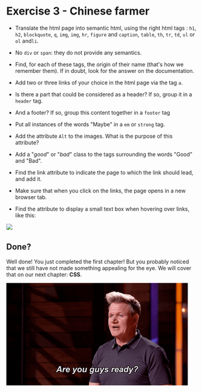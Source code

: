 # Exercise 3 - Chinese farmer

- Translate the html page into semantic html, using the right html tags : `h1`, `h2`, `blockquote`, `q`, `img`, `img`, `hr`, `figure` and `caption`, `table`, `th`, `tr`, `td`, `ul` or `ol` and`li`.

- No `div` or `span`: they do not provide any semantics.

- Find, for each of these tags, the origin of their name (that's how we remember them). If in doubt, look for the answer on the documentation.

- Add two or three links of your choice in the html page via the tag `a`.

- Is there a part that could be considered as a header? If so, group it in a `header` tag.

- And a footer? If so, group this content together in a `footer` tag

- Put all instances of the words "Maybe" in a `em` or `strong` tag.

- Add the attribute `Alt` to the images. What is the purpose of this attribute?

- Add a "*good*" or "*bad*" class to the tags surrounding the words "Good" and "Bad".

- Find the link attribute to indicate the page to which the link should lead, and add it.

- Make sure that when you click on the links, the page opens in a new browser tab.

- Find the attribute to display a small text box when hovering over links, like this:



![](/home/nick/Documents/BeCode/prison-project/free2code/1.HTML/exercises/Semantics/exercise-3-chinese-farmer/resources/altatr.jpeg)


## Done?

Well done! You just completed the first chapter! But you probably noticed that we still have not made something appealing for the eye.
We will cover that on our next chapter: **CSS**.

![](./resources/gordenReady.gif)
